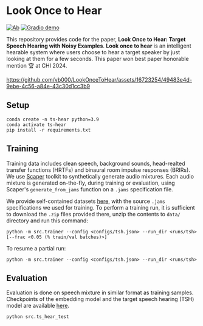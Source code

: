 # Look Once to Hear

[![Ab](https://img.shields.io/badge/arxiv-abs-green)](https://arxiv.org/abs/2405.06289) [![Gradio demo](https://img.shields.io/badge/arxiv-pdf-green)](https://arxiv.org/pdf/2405.06289)

This repository provides code for the paper, __Look Once to Hear: Target Speech Hearing with Noisy Examples__. __Look once to hear__ is an intelligent hearable system where users choose to hear a target speaker by just looking at them for a few seconds. This paper won best paper honorable mention 🏆 at CHI 2024.

https://github.com/vb000/LookOnceToHear/assets/16723254/49483e4d-9ebe-4c56-a84e-43c30d1cc3b9

## Setup

    conda create -n ts-hear python=3.9
    conda activate ts-hear
    pip install -r requirements.txt

## Training

Training data includes clean speech, background sounds, head-realted transfer functions (HRTFs) and binaural room impulse responses (BRIRs). We use [Scaper](https://github.com/justinsalamon/scaper) toolkit to synthetically generate audio mixtures. Each audio mixture is generated on-the-fly, during training or evaluation, using Scaper's `generate_from_jams` function on a `.jams` specification file.

We provide self-contained datasets [here](https://drive.google.com/drive/u/1/folders/1-Jx23GXdjPe33EF5jGZpj6zn-kIm5jHR), with the source `.jams` specifications we used for training. To perform a training run, it is sufficient to download the `.zip` files provided there, unzip the contents to `data/` directory and run this command:

    python -m src.trainer --config <configs/tsh.json> --run_dir <runs/tsh> [--frac <0.05 (% train/val batches)>]

To resume a partial run:

    python -m src.trainer --config <configs/tsh.json> --run_dir <runs/tsh>

## Evaluation

Evaluation is done on speech mixture in similar format as training samples. Checkpoints of the embedding model and the target speech hearing (TSH) model are available [here](https://drive.google.com/file/d/1CP0zbZExcqvNLdP9epyhY4fEVp_oQr59/view?usp=sharing).

    python src.ts_hear_test

